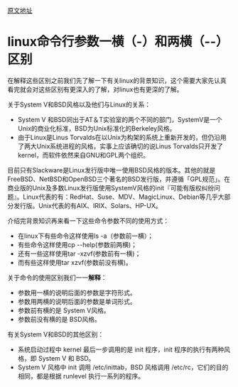 [原文地址](https://blog.csdn.net/songjinshi/article/details/6816776)

# linux命令行参数一横（-）和两横（--）区别

在解释这些区别之前我们先了解一下有关linux的背景知识，这个需要大家先认真看完就会对这些区别有更深入的了解，对linux也有更深的了解。

关于System V和BSD风格以及他们与Linux的关系：
- System V 和BSD同出于AT＆T实验室的两个不同的部门，SystemV是一个Unix的商业化标准，BSD为Unix标准化的Berkeley风格。
- 由于Linux是Linus Torvalds在以Unix为构架的系统上重新开发的，但仍沿用了两大Unix系统进程的风格，实事上应该确切的说Linus Torvalds只开发了kernel，而软件依然来自GNU和GPL两个组织。

目前只有Slackware是Linux发行版中唯一使用BSD风格的版本。其他的就是FreeBSD、NetBSD和OpenBSD三个著名的BSD发行版，并遵循「GPL规范」。在商业版的Unix及多数Linux发行版使用SystemV风格的init『可能有版权纠纷问题』。Linux代表的有：RedHat、Suse、MDV、MagicLinux、Debian等几乎大部分发行版。Unix代表的有AIX、IRIX、Solars、HP-UX。

介绍完背景知识再来看一下这些命令参数不同的使用方式：
- 在linux下有些命令这样使用ls -a（参数前一横）；
- 有些命令这样使用cp --help(参数前两横)；
- 还有一些这样使用tar -xzvf(参数前有一横)；
- 而有些这样使用tar xzvf(参数前没有横)。

关于命令的使用区别我们一一**解释**：
- 参数用一横的说明后面的参数是字符形式。
- 参数用两横的说明后面的参数是单词形式。
- 参数前有横的是 System V风格。
- 参数前没有横的是 BSD风格。

有关System V和BSD的其他区别：
- 系统启动过程中 kernel 最后一步调用的是 init 程序，init 程序的执行有两种风格，即 System V 和 BSD。
- System V 风格中 init 调用 /etc/inittab，BSD 风格调用 /etc/rc，它们的目的相同，都是根据 runlevel 执行一系列的程序。
